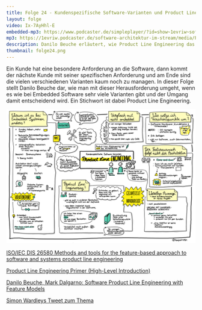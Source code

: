 ```yaml
---
title: Folge 24 - Kundenspezifische Software-Varianten und Product Line Engineering mit Danilo Beuche
layout: folge
video: Ix-7AyHhl-E
embedded-mp3: https://www.podcaster.de/simpleplayer/?id=show~1evriw~software-architektur-im-stream~pod-5fa975ae2ec66657824722&v=1604941412
mp3: https://1evriw.podcaster.de/software-architektur-im-stream/media/PLE.mp3
description: Danilo Beuche erläutert, wie Product Line Engineering das Managen von Kunden-spezifische Software-Varianten erleichtert
thumbnail: folge24.png
---
```


Ein Kunde hat eine besondere Anforderung an die Software, dann kommt
der nächste Kunde mit seiner spezifischen Anforderung und am Ende sind
die vielen verschiedenen Varianten kaum noch zu managen. In dieser
Folge stellt Danilo Beuche dar, wie man mit dieser Herausforderung
umgeht, wenn es wie bei Embedded Software sehr viele Varianten gibt
und der Umgang damit entscheidend wird. Ein Stichwort ist dabei
Product Line Engineering.

![Sketchnode](folge24.png)

[ISO/IEC DIS 26580 Methods and tools for the feature-based approach to software and systems product line engineering](https://www.iso.org/standard/43139.html)

[Product Line Engineering Primer (High-Level Introduction)](https://connect.incose.org/Pages/Product-Details.aspx?ProductCode=PLE_Primer_2019)

[Danilo Beuche, Mark Dalgarno: Software Product Line Engineering with Feature Models](https://www.pure-systems.com/fileadmin/downloads/pure-variants/tutorials/SPLWithFeatureModelling.pdf)

[Simon Wardleys Tweet zum Thema](https://twitter.com/swardley/status/1301497243288186882)

